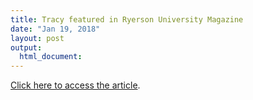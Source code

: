 ```yaml
---
title: Tracy featured in Ryerson University Magazine
date: "Jan 19, 2018"
layout: post
output:
  html_document:
---
```


[Click here to access the article](https://www.ryerson.ca/news-events/news/2018/01/the-personal-side-of-cancer-research/).

